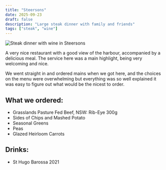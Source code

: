 ```yaml
---
title: "Steersons"
date: 2025-09-23
draft: false
description: "Large steak dinner with family and friends"
tags: ["steak", "wine"]
---
```


![Steak dinner with wine in Steersons](featured.jpeg)

A very nice restaurant with a good view of the harbour, accompanied by a delicious
meal. The service here was a main highlight, being very welcoming and nice.

We went straight in and ordered mains when we got here, and the choices on the menu
were overwhelming but everything was so well explained it was easy to figure out
what would be the nicest to order.

## What we ordered:

- Grasslands Pasture Fed Beef, NSW: Rib-Eye 300g
- Sides of Chips and Mashed Potato
- Seasonal Greens
- Peas
- Glazed Heirloom Carrots

## Drinks:

- St Hugo Barossa 2021
